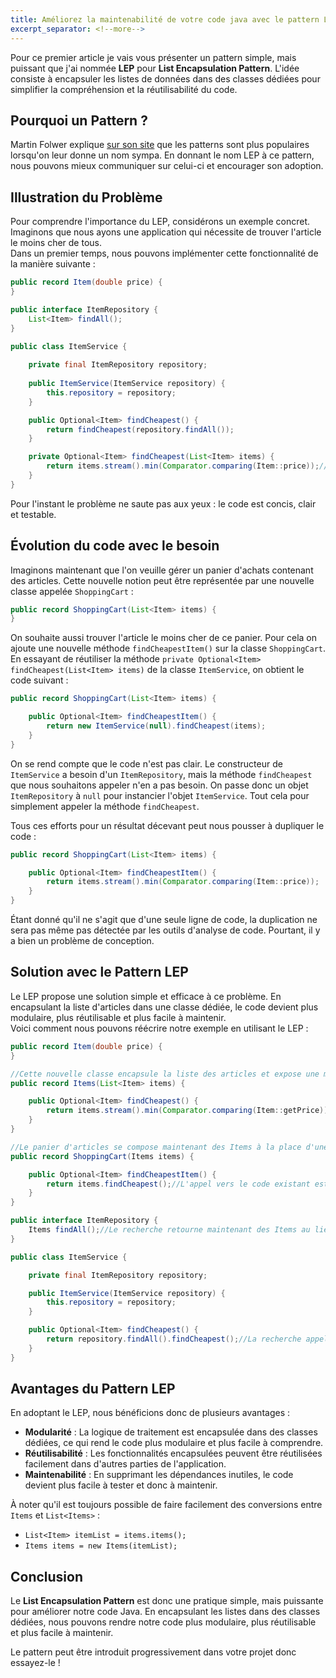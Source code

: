 ```yaml
---
title: Améliorez la maintenabilité de votre code java avec le pattern LEP
excerpt_separator: <!--more-->
---
```

Pour ce premier article je vais vous présenter un pattern simple, mais puissant que j'ai nommée **LEP** pour **List Encapsulation Pattern**.
L'idée consiste à encapsuler les listes de données dans des classes dédiées pour simplifier la compréhension et la réutilisabilité du code.
<!--more-->

## Pourquoi un Pattern ?
Martin Folwer explique
[sur son site](https://www.martinfowler.com/bliki/POJO.html)
que les patterns sont plus populaires lorsqu'on leur donne un nom sympa.
En donnant le nom LEP à ce pattern, nous pouvons mieux communiquer sur celui-ci et encourager son adoption.

## Illustration du Problème
Pour comprendre l'importance du LEP, considérons un exemple concret.
Imaginons que nous ayons une application qui nécessite de trouver l'article le moins cher de tous.\
Dans un premier temps, nous pouvons implémenter cette fonctionnalité de la manière suivante :
```java
public record Item(double price) {
}

public interface ItemRepository {
    List<Item> findAll();
}

public class ItemService {
    
    private final ItemRepository repository;
    
    public ItemService(ItemService repository) {
        this.repository = repository;
    }

    public Optional<Item> findCheapest() {
        return findCheapest(repository.findAll());
    }

    private Optional<Item> findCheapest(List<Item> items) {
        return items.stream().min(Comparator.comparing(Item::price));//Ici on recherche l'article le moins cher de la liste
    }
}
```
Pour l'instant le problème ne saute pas aux yeux : le code est concis, clair et testable.

## Évolution du code avec le besoin

Imaginons maintenant que l'on veuille gérer un panier d'achats contenant des articles. Cette nouvelle notion peut être représentée par une nouvelle classe appelée `ShoppingCart` :
```java
public record ShoppingCart(List<Item> items) {
}
```

On souhaite aussi trouver l'article le moins cher de ce panier.
Pour cela on ajoute une nouvelle méthode `findCheapestItem()` sur la classe `ShoppingCart`.
En essayant de réutiliser la méthode `private Optional<Item> findCheapest(List<Item> items)` de la classe `ItemService`, on obtient le code suivant :
```java
public record ShoppingCart(List<Item> items) {

    public Optional<Item> findCheapestItem() {
        return new ItemService(null).findCheapest(items);
    }
}
```

On se rend compte que le code n'est pas clair. Le constructeur de `ItemService` a besoin d'un `ItemRepository`, mais la méthode `findCheapest` que nous souhaitons appeler n'en a pas besoin. On passe donc un objet `ItemRepository` à `null` pour instancier l'objet `ItemService`. Tout cela pour simplement appeler la méthode `findCheapest`.

Tous ces efforts pour un résultat décevant peut nous pousser à dupliquer le code :
```java
public record ShoppingCart(List<Item> items) {

    public Optional<Item> findCheapestItem() {
        return items.stream().min(Comparator.comparing(Item::price));
    }
}
```

Étant donné qu'il ne s'agit que d'une seule ligne de code, la duplication ne sera pas même pas détectée par les outils d'analyse de code.
Pourtant, il y a bien un problème de conception.

## Solution avec le Pattern LEP

Le LEP propose une solution simple et efficace à ce problème.
En encapsulant la liste d'articles dans une classe dédiée, le code devient plus modulaire, plus réutilisable et plus facile à maintenir.\
Voici comment nous pouvons réécrire notre exemple en utilisant le LEP :
```java
public record Item(double price) {
}

//Cette nouvelle classe encapsule la liste des articles et expose une méthode de recherche de l'article le moins cher
public record Items(List<Item> items) {

    public Optional<Item> findCheapest() {
        return items.stream().min(Comparator.comparing(Item::getPrice));
    }
}

//Le panier d'articles se compose maintenant des Items à la place d'une List<Item>
public record ShoppingCart(Items items) {

    public Optional<Item> findCheapestItem() {
        return items.findCheapest();//L'appel vers le code existant est simplifé
    }
}

public interface ItemRepository {
    Items findAll();//Le recherche retourne maintenant des Items au lieu d'une List<Item>
}

public class ItemService {

    private final ItemRepository repository;

    public ItemService(ItemService repository) {
        this.repository = repository;
    }

    public Optional<Item> findCheapest() {
        return repository.findAll().findCheapest();//La recherche appelle le code existant
    }
}
```
## Avantages du Pattern LEP

En adoptant le LEP, nous bénéficions donc de plusieurs avantages :

* **Modularité** : La logique de traitement est encapsulée dans des classes dédiées, ce qui rend le code plus modulaire et plus facile à comprendre.
* **Réutilisabilité** : Les fonctionnalités encapsulées peuvent être réutilisées facilement dans d'autres parties de l'application.
* **Maintenabilité** : En supprimant les dépendances inutiles, le code devient plus facile à tester et donc à maintenir.

À noter qu'il est toujours possible de faire facilement des conversions entre `Items` et `List<Items>` :
* `List<Item> itemList = items.items();`
* `Items items = new Items(itemList);`


## Conclusion
Le **List Encapsulation Pattern** est donc une pratique simple, mais puissante pour améliorer notre code Java. En encapsulant les listes dans des classes dédiées, nous pouvons rendre notre code plus modulaire, plus réutilisable et plus facile à maintenir.

Le pattern peut être introduit progressivement dans votre projet donc essayez-le !
